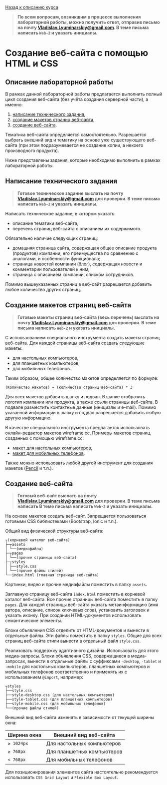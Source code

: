 [Назад к описанию курса](../../README.md)

> **По всем вопросам, возникшим в процессе выполнения лабораторной работы, можно получить ответ, отправив письмо на почту Vladislav.Lyuminarskiy@gmail.com. В теме письма написать `Web-2` и указать инициалы.**

# Создание веб-сайта с помощью HTML и CSS

## Описание лабораторной работы

В рамках данной лабораторной работы предлагается выполнить полный цикл создания веб-сайта (без учёта создания серверной части), а именно:

1. [написание технического задания](#Написание-технического-задания),
2. [создание макетов страниц веб-сайта](#Создание-макетов-страниц-веб-сайта),
3. [создание веб-сайта](#Создание-веб-сайта).

Тематика веб-сайта определяется самостоятельно. Разрешается выбрать внешний вид и тематику на основе уже существующего веб-сайта (при этом подразумевается не создание копии, а некоего производного продукта).

Ниже представлены задания, которые необходимо выполнить в рамках лабораторной работы.

## Написание технического задания

> **Готовое техническое задание выслать на почту Vladislav.Lyuminarskiy@gmail.com для проверки. В теме письма написать `Web-2` и указать инициалы.**

Написать техническое задание, в котором указать:

- описание тематики веб-сайта,
- перечень страниц веб-сайта с описанием их содержимого.

Обязательно наличие следующих страниц:

- домашняя страница сайта, содержащая общее описание продукта (продуктов) компании, его преимущества по сравнению с аналогами, и особенности функционала;
- страница новостей компании (блог), содержащая новости и комментарии пользователей к ним;
- страница с описанием компании, списком сотрудников.

Помимо вышеуказанных страниц в веб-сайт разрешается добавить любое количество других страниц.

## Создание макетов страниц веб-сайта

> **Готовые макеты страниц веб-сайта (весь перечень) выслать на почту Vladislav.Lyuminarskiy@gmail.com для проверки. В теме письма написать `Web-2` и указать инициалы.**

С использованием специального инструмента создать макеты страниц веб-сайта. Для каждой страницы веб-сайта создать следующие макеты:

- для настольных компьютеров,
- для планшетных компьютеров,
- для мобильных телефонов.

Таким образом, общее количество макетов определяется по формуле:

```
(Количество макетов) = (количество страниц веб-сайта) * 3
```

Для всех макетов добавить шапку и подвал. В шапке отобразить логотип компании или продукта, а также ссыли страницы веб-сайта. В подвале разместить контактные данные (инициалы и e-mail). Помимо указанной информации в шапку и подвал разрешается добавить любую другую информацию.

В качестве специального инструмента предлагается использовать онлайн-редактор макетов wireframe.cc. Примеры макетов страниц, созданных с помощью wireframe.cc:

- [макет для настольных компьютеров](https://wireframe.cc/example),
- [макет для мобильных телефонов](https://wireframe.cc/examplemobile).

Также можно использовать любой другой инструмент для создания макетов ([Pencil](https://pencil.evolus.vn/) и т.п.).

## Создание веб-сайта

> **Готовый веб-сайт выслать на почту Vladislav.Lyuminarskiy@gmail.com для проверки. В теме письма написать В теме письма написать `Web-2` и указать инициалы.**

На основе макетов создать веб-сайт. Запрещается пользоваться готовыми CSS библиотеками (Bootstrap, Ionic и т.п.).

Общий вид физической структуры веб-сайта:

```
┬(корневой каталог веб-сайта)
├─┬assets
│ └──(медиафайлы)
├─┬pages
│ └──(прочие страницы веб-сайта)
├─┬styles
│ ├──style.css
│ └──(прочие файлы стилей)
└──index.html (главная страница веб-сайта)
```

Картинки, видео и прочие медиафайлы поместить в папку `assets`.

Заглавную страницу веб-сайта `index.html` поместить в корневой каталог веб-сайта. Все прочие страницы веб-сайта поместить в папку `pages`. Для каждой страницы веб-сайта указать метаинформацию (имя автора, описание, список ключевых слов), установить заголовок и указать иконку. При создании HTML-документов использовать семантические элементы.

Блоки объявления CSS отделить от HTML-документов и вынести в отдельные файлы. Эти файлы поместить в папку `styles`. Общие для всех страниц веб-сайта стили вынести в отдельный файл `style.css`.

Реализовать поддержку адаптивного дизайна. Использовать для этого медиа-запросы. Блоки объявления CSS, содержащиеся в медиа-запросах, вынести в отдельные файлы с суффиксами `-desktop`, `-tablet` и `-mobile` для настольных компьютеров, планшетных компьютеров и мобильных телефонов соответственно и применять их с использованием `@import`, например:

 ```
┬styles
├──style.css
├──style-desktop.css (для настольных компьютеров)
├──style-tablet.css (для планшетных компьютеров)
├──style-mobile.css (для мобильных телефонов)
└──(прочие файлы стилей)
```

Внешний вид веб-сайта изменять в зависимости от текущей ширины окна:

Ширина окна | Внешний вид веб-сайта
------------|---------------------------
`≥ 1024px`  | Для настольных компьютеров
`≥ 768px`   | Для планшетных компьютеров
`< 768px`   | Для мобильных телефонов

Для позиционирования элементов сайта настоятельно рекомендуется использовать `CSS Grid Layout` и `Flexible Box Layout`.